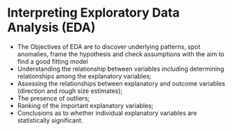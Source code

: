 # Interpreting Exploratory Data Analysis (EDA)
- The Objectives of EDA are to discover underlying patterns, spot anomalies, frame the hypothesis and check assumptions with the aim to find a good fitting model
- Understanding the relationship between variables including determining relationships among the explanatory variables;
- Assessing the relationships between explanatory and outcome variables (direction and rough size estimates);
- The presence of outliers;
- Ranking of the important explanatory variables; 
- Conclusions as to whether individual explanatory variables are statistically significant.
